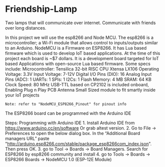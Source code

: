 # Friendship-Lamp
Two lamps that will communicate over internet. 
Communicate with friends over long distances.

In this project we will use the esp8266 and Node MCU. The esp8266 is a microcontroller; a Wi-Fi module that allows control to inputs/outputs similar to an Arduino. NodeMCU is a Firmware on ESP8266. It has Lua based firmware which is used to develop IoT based applications. 
At the time of this project each board is ~$7 dollars. It is a development board targeted for IoT based Applications with open-source Lua based firmware. Some specs include: 
    Microcontroller: Tensilica 32-bit RISC CPU Xtensa LX106
    Operating Voltage: 3.3V
    Input Voltage: 7-12V
    Digital I/O Pins (DIO): 16
    Analog Input Pins (ADC): 1
    UARTs: 1
    SPIs: 1
    I2Cs: 1
    Flash Memory: 4 MB
    SRAM: 64 KB
    Clock Speed: 80 MHz
    USB-TTL based on CP2102 is included onboard, Enabling Plug n Play
    PCB Antenna
    Small Sized module to fit smartly inside your IoT projects

	Note: refer to "NodeMCU_ESP8266_Pinout" for pinout info

The ESP8266 board can be programmed with the Arduino IDE 

Steps:
Programming with Arduino IDE
	1. Install Arduino IDE  from https://www.arduino.cc/en/software Or grab altest version.
	2. Go to File -> Preferences to open the below dialog box. In the “Additional Board managers URL” paste "http://arduino.esp8266.com/stable/package_esp8266com_index.json". Then press OK.
	3. go to Tool -> Boards -> Board Managers. Search for ESP8266 by esp8266 community and install
	4. go to Tools -> Boards -> ESP8266 Boards -> NodeMCU 1.0 (ESP-12E Module)
	